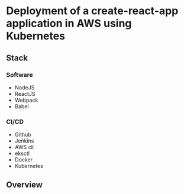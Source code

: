 # Deployment of a create-react-app application in AWS using Kubernetes

## Stack

### Software

- NodeJS
- ReactJS
- Webpack
- Babel

### CI/CD

- Github
- Jenkins
- AWS cli
- eksctl
- Docker
- Kubernetes

## Overview

